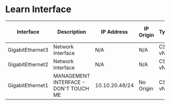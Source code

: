 
# Learn Interface
| Interface | Description | IP Address | IP Origin | Type | Enabled | Operational Status | Physical Address | MAC Address | Switchport Enabled | Switchport Mode | Access VLAN | Trunk VLAN | Native VLAN | VRF | Bandwidth | MTU | Delay | Encapsulation | Medium | Flow Control Receive | Flow Control Send | Last Change | Port Channel | Port Channel Member | Input Broadcast | Input CRC Errors | Input Errors | Input Unicast | Input Multicast | Input Total | Output Broadcast | Output Discards | Output Errors | Output Unicast | Output Multicast | Output Total | Input Rate | Output Rate |
| --------- | ----------- | ---------- | --------- | ---- | ------- | ------------------ | ---------------- | ----------- | ------------------ | --------------- | ----------- | ---------- | ----------- | --- | --------- | --- | ----- | ------------- | ------ | -------------------- | ----------------- | ----------- | ------------ | ------------------- | --------------- | ---------------- | ------------ | ------------- | --------------- | ----------- | ---------------- | --------------- | ------------- | -------------- | ---------------- | ------------ | ---------- | ----------- |
| GigabitEthernet3 | Network Interface | N/A | N/A | CSR vNIC | False | down | 0050.56bf.a3a9 | 0050.56bf.a3a9 | False | N/A | N/A | N/A | N/A | N/A | 1000000 | 1500 | 10 | arpa | N/A | False | False | N/A |  N/A | False | 0 | 0 | 0 | N/A | 0 | 11 | N/A | N/A | 0 | N/A | N/A | 0 | 0 | 0
| GigabitEthernet2 | Network Interface | N/A | N/A | CSR vNIC | False | down | 0050.56bf.cc0a | 0050.56bf.cc0a | False | N/A | N/A | N/A | N/A | N/A | 1000000 | 1500 | 10 | arpa | N/A | False | False | N/A |  N/A | False | 0 | 0 | 0 | N/A | 0 | 17 | N/A | N/A | 0 | N/A | N/A | 0 | 0 | 0
| GigabitEthernet1 | MANAGEMENT INTERFACE - DON'T TOUCH ME | 10.10.20.48/24 | No Origin | CSR vNIC | True | up | 0050.56bf.08f1 | 0050.56bf.08f1 | False | N/A | N/A | N/A | N/A | N/A | 1000000 | 1500 | 10 | arpa | N/A | False | False | N/A | N/A | False | 0 | 0 | 0 | N/A | 0 | 2670 | N/A | N/A | 0 | N/A | N/A | 3860 | 1000 | 1000